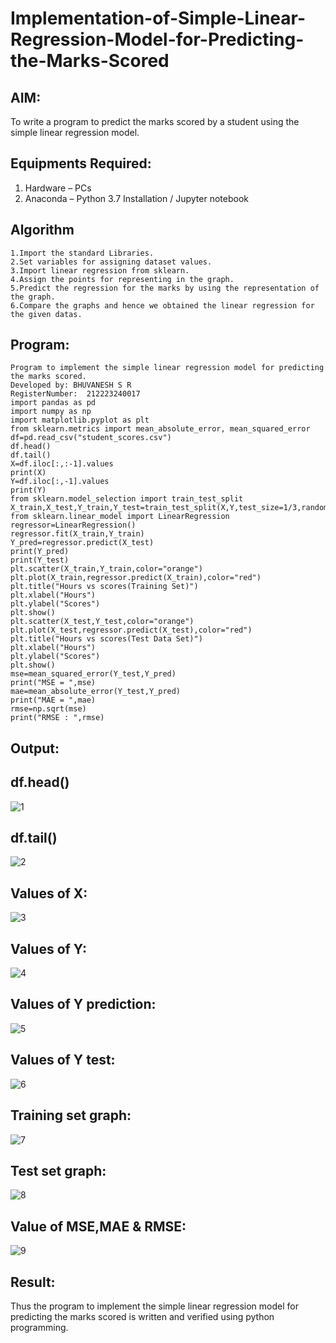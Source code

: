 # Implementation-of-Simple-Linear-Regression-Model-for-Predicting-the-Marks-Scored

## AIM:
To write a program to predict the marks scored by a student using the simple linear regression model.

## Equipments Required:
1. Hardware – PCs
2. Anaconda – Python 3.7 Installation / Jupyter notebook

## Algorithm
```
1.Import the standard Libraries.
2.Set variables for assigning dataset values.
3.Import linear regression from sklearn. 
4.Assign the points for representing in the graph.
5.Predict the regression for the marks by using the representation of the graph.
6.Compare the graphs and hence we obtained the linear regression for the given datas.
```

## Program:
```
Program to implement the simple linear regression model for predicting the marks scored.
Developed by: BHUVANESH S R
RegisterNumber:  212223240017
import pandas as pd
import numpy as np
import matplotlib.pyplot as plt
from sklearn.metrics import mean_absolute_error, mean_squared_error
df=pd.read_csv("student_scores.csv")
df.head()
df.tail()
X=df.iloc[:,:-1].values
print(X)
Y=df.iloc[:,-1].values
print(Y)
from sklearn.model_selection import train_test_split
X_train,X_test,Y_train,Y_test=train_test_split(X,Y,test_size=1/3,random_state=0)
from sklearn.linear_model import LinearRegression
regressor=LinearRegression()
regressor.fit(X_train,Y_train)
Y_pred=regressor.predict(X_test)
print(Y_pred)
print(Y_test)
plt.scatter(X_train,Y_train,color="orange")
plt.plot(X_train,regressor.predict(X_train),color="red")
plt.title("Hours vs scores(Training Set)")
plt.xlabel("Hours")
plt.ylabel("Scores")
plt.show()
plt.scatter(X_test,Y_test,color="orange")
plt.plot(X_test,regressor.predict(X_test),color="red")
plt.title("Hours vs scores(Test Data Set)")
plt.xlabel("Hours")
plt.ylabel("Scores")
plt.show()
mse=mean_squared_error(Y_test,Y_pred)
print("MSE = ",mse)
mae=mean_absolute_error(Y_test,Y_pred)
print("MAE = ",mae)
rmse=np.sqrt(mse)
print("RMSE : ",rmse)
```

## Output:
## df.head()
![1](https://github.com/Bhuvanesh-Suresh/Implementation-of-Simple-Linear-Regression-Model-for-Predicting-the-Marks-Scored/assets/145742661/6ded435a-910a-4f7b-9956-19fca18fa635)

## df.tail()
![2](https://github.com/Bhuvanesh-Suresh/Implementation-of-Simple-Linear-Regression-Model-for-Predicting-the-Marks-Scored/assets/145742661/0b62a000-1029-4629-add8-2d5e68f0ee82)

## Values of X:
![3](https://github.com/Bhuvanesh-Suresh/Implementation-of-Simple-Linear-Regression-Model-for-Predicting-the-Marks-Scored/assets/145742661/f2faf9c5-7319-43dd-abf1-e900739fa167)

## Values of Y:
![4](https://github.com/Bhuvanesh-Suresh/Implementation-of-Simple-Linear-Regression-Model-for-Predicting-the-Marks-Scored/assets/145742661/baa26732-40d3-46f9-888a-eafe35d8112c)

## Values of Y prediction:
![5](https://github.com/Bhuvanesh-Suresh/Implementation-of-Simple-Linear-Regression-Model-for-Predicting-the-Marks-Scored/assets/145742661/6eab8d87-69f7-4ac6-a1c6-7d3f4abd8d20)

## Values of Y test:
![6](https://github.com/Bhuvanesh-Suresh/Implementation-of-Simple-Linear-Regression-Model-for-Predicting-the-Marks-Scored/assets/145742661/dcd9a9e4-c8a9-47b0-a40e-b5ba293489ed)

## Training set graph:
![7](https://github.com/Bhuvanesh-Suresh/Implementation-of-Simple-Linear-Regression-Model-for-Predicting-the-Marks-Scored/assets/145742661/11d63dd7-0e99-4804-b8b4-ec16d882ff95)

## Test set graph:
![8](https://github.com/Bhuvanesh-Suresh/Implementation-of-Simple-Linear-Regression-Model-for-Predicting-the-Marks-Scored/assets/145742661/9b138331-5501-48e8-bc43-baa054b8f0c7)

## Value of MSE,MAE & RMSE:
![9](https://github.com/Bhuvanesh-Suresh/Implementation-of-Simple-Linear-Regression-Model-for-Predicting-the-Marks-Scored/assets/145742661/af20fcb5-35d1-4413-b562-6d59ce16703f)




## Result:
Thus the program to implement the simple linear regression model for predicting the marks scored is written and verified using python programming.
